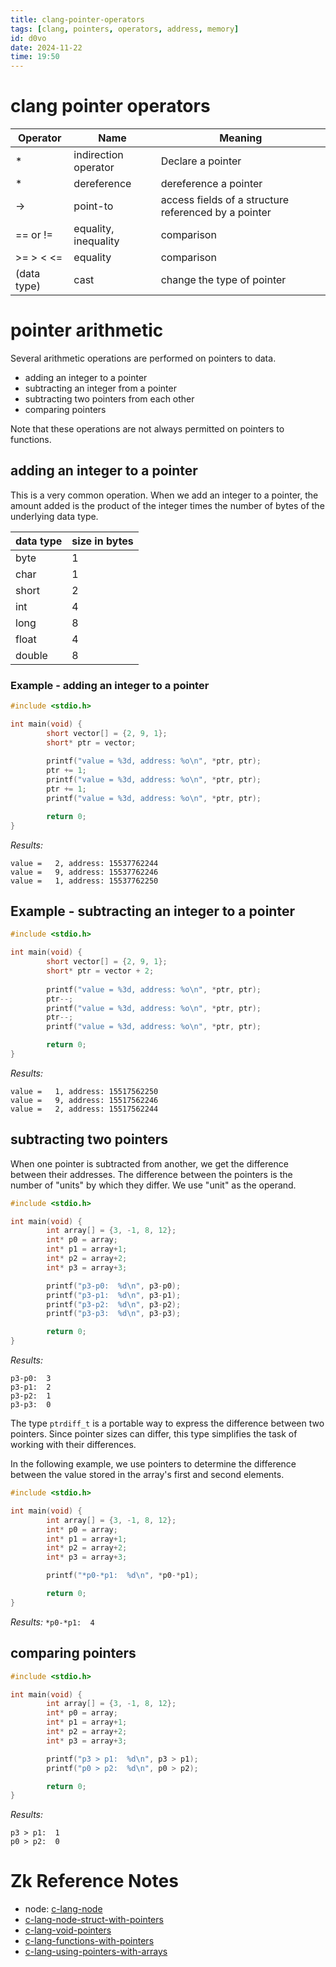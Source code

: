 ```yaml
---
title: clang-pointer-operators
tags: [clang, pointers, operators, address, memory] 
id: d0vo
date: 2024-11-22
time: 19:50
---
```


# clang pointer operators

| Operator  | Name  | Meaning  |
| --------------- | --------------- | --------------- |
| * | indirection operator  | Declare a pointer  |
| * | dereference | dereference a pointer |
| -> | point-to | access fields of a structure referenced by a pointer |
| == or != | equality, inequality | comparison |
| >= > < <= | equality | comparison |
| (data type) | cast | change the type of pointer  |

# pointer arithmetic

Several arithmetic operations are performed on pointers to data. 

- adding an integer to a pointer 
- subtracting an integer from a pointer 
- subtracting two pointers from each other 
- comparing pointers 

Note that these operations are not always permitted on pointers to functions.

## adding an integer to a pointer 

This is a very common operation. When we add an integer to a pointer, the amount
added is the product of the integer times the number of bytes of the underlying 
data type. 

| data type    | size in bytes     |
|--------------- | --------------- |
| byte    | 1   |
| char   | 1   |
| short   | 2   |
| int    | 4   |
| long | 8   |
| float | 4   |
| double | 8   |

### Example - adding an integer to a pointer 

```c 
#include <stdio.h>

int main(void) {
        short vector[] = {2, 9, 1};
        short* ptr = vector;
        
        printf("value = %3d, address: %o\n", *ptr, ptr);
        ptr += 1;
        printf("value = %3d, address: %o\n", *ptr, ptr);
        ptr += 1;
        printf("value = %3d, address: %o\n", *ptr, ptr);

        return 0;
}
```

*Results:*
```
value =   2, address: 15537762244
value =   9, address: 15537762246
value =   1, address: 15537762250
```

## Example - subtracting an integer to a pointer 

```c 
#include <stdio.h>

int main(void) {
        short vector[] = {2, 9, 1};
        short* ptr = vector + 2;
        
        printf("value = %3d, address: %o\n", *ptr, ptr);
        ptr--;
        printf("value = %3d, address: %o\n", *ptr, ptr);
        ptr--;
        printf("value = %3d, address: %o\n", *ptr, ptr);

        return 0;
}
```

*Results:*
```
value =   1, address: 15517562250
value =   9, address: 15517562246
value =   2, address: 15517562244
```

## subtracting two pointers 

When one pointer is subtracted from another, we get the difference between their addresses.
The difference between the pointers is the number of "units" by which they differ. We use
"unit" as the operand. 

```c 
#include <stdio.h>

int main(void) {
        int array[] = {3, -1, 8, 12};
        int* p0 = array;
        int* p1 = array+1;
        int* p2 = array+2;
        int* p3 = array+3;

        printf("p3-p0:  %d\n", p3-p0);
        printf("p3-p1:  %d\n", p3-p1);
        printf("p3-p2:  %d\n", p3-p2);
        printf("p3-p3:  %d\n", p3-p3);

        return 0;
}
```

*Results:*
```
p3-p0:  3
p3-p1:  2
p3-p2:  1
p3-p3:  0
```

The type `ptrdiff_t` is a portable way to express the difference between two pointers.
Since pointer sizes can differ, this type simplifies the task of working with their
differences. 

In the following example, we use pointers to determine the difference between the
value stored in the array's first and second elements. 

```c 
#include <stdio.h>

int main(void) {
        int array[] = {3, -1, 8, 12};
        int* p0 = array;
        int* p1 = array+1;
        int* p2 = array+2;
        int* p3 = array+3;

        printf("*p0-*p1:  %d\n", *p0-*p1);

        return 0;
}

```

*Results:* `*p0-*p1:  4`

## comparing pointers 

```c 
#include <stdio.h>

int main(void) {
        int array[] = {3, -1, 8, 12};
        int* p0 = array;
        int* p1 = array+1;
        int* p2 = array+2;
        int* p3 = array+3;

        printf("p3 > p1:  %d\n", p3 > p1);
        printf("p0 > p2:  %d\n", p0 > p2);

        return 0;
}

```

*Results:*
```
p3 > p1:  1
p0 > p2:  0
```

# Zk Reference Notes

- node: [c-lang-node](3xe5-c-lang-node.md)
- [c-lang-node-struct-with-pointers](sk9x-c-lang-node-struct-with-pointers.md)
- [c-lang-void-pointers](8nce-c-lang-void-pointers.md)
- [c-lang-functions-with-pointers](v1w5-c-lang-functions-with-pointers.md)
- [c-lang-using-pointers-with-arrays](femq-c-lang-using-pointers-with-arrays.md)

